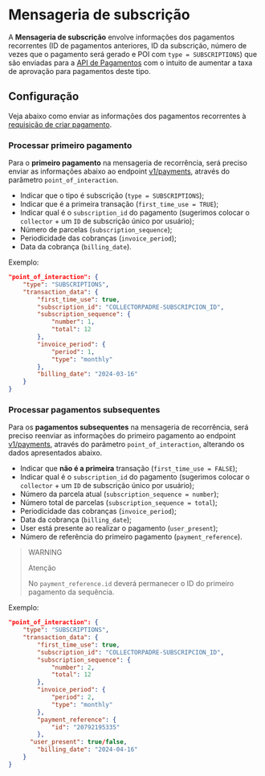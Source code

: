 # Mensageria de subscrição

A **Mensageria de subscrição** envolve informações dos pagamentos recorrentes (ID de pagamentos anteriores, ID da subscrição, número de vezes que o pagamento será gerado e POI com `type = SUBSCRIPTIONS`) que são enviadas para a [API de Pagamentos](/developers/pt/reference/payments/_payments/post) com o intuito de aumentar a taxa de aprovação para pagamentos deste tipo.

## Configuração

Veja abaixo como enviar as informações dos pagamentos recorrentes à [requisição de criar pagamento](/developers/pt/reference/payments/_payments/post).

### Processar primeiro pagamento

Para o **primeiro pagamento** na mensageria de recorrência, será preciso enviar as informações abaixo ao endpoint [v1/payments](/developers/pt/reference/payments/_payments/post), através do parâmetro `point_of_interaction`.

- Indicar que o tipo é subscrição (`type = SUBSCRIPTIONS`);
- Indicar que é a primeira transação (`first_time_use = TRUE`);
- Indicar qual é o `subscription_id` do pagamento (sugerimos colocar o `collector` + um `ID` de subscrição único por usuário);
- Número de parcelas (`subscription_sequence`);
- Periodicidade das cobranças (`invoice_period`);
- Data da cobrança (`billing_date`).

Exemplo:

```json
"point_of_interaction": {
    "type": "SUBSCRIPTIONS",
    "transaction_data": {
        "first_time_use": true,
        "subscription_id": "COLLECTORPADRE-SUBSCRIPCION_ID",
        "subscription_sequence": {
            "number": 1,
            "total": 12
        },
        "invoice_period": {
            "period": 1,
            "type": "monthly"
        },
        "billing_date": "2024-03-16"
    }
}
```

### Processar pagamentos subsequentes 

Para os **pagamentos subsequentes** na mensageria de recorrência, será preciso reenviar as informações do primeiro pagamento ao endpoint [v1/payments](/developers/pt/reference/payments/_payments/post), através do parâmetro `point_of_interaction`, alterando os dados apresentados abaixo.

- Indicar que **não é a primeira** transação (`first_time_use = FALSE`);
- Indicar qual é o `subscription_id` do pagamento (sugerimos colocar o `collector` + um `ID` de subscrição único por usuário);
- Número da parcela atual (`subscription_sequence = number`);
- Número total de parcelas (`subscription_sequence = total`);
- Periodicidade das cobranças (`invoice_period`);
- Data da cobrança (`billing_date`);
- User está presente ao realizar o pagamento (`user_present`);
- Número de referência do primeiro pagamento (`payment_reference`).

> WARNING
>
> Atenção
> 
> No `payment_reference.id` deverá permanecer o ID do primeiro pagamento da sequência.

Exemplo:

```json
"point_of_interaction": {
    "type": "SUBSCRIPTIONS",
    "transaction_data": {
        "first_time_use": true,
        "subscription_id": "COLLECTORPADRE-SUBSCRIPCION_ID",
        "subscription_sequence": {
            "number": 2,
            "total": 12
        },
        "invoice_period": {
            "period": 2,
            "type": "monthly"
        },
        "payment_reference": {
            "id": "20792195335"
        },
	  "user_present": true/false,
        "billing_date": "2024-04-16"
    }
}
```